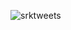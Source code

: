 ![srktweets](https://github.com/Sanskar-khandelwal/scraped_twitter/assets/93245109/19afb2aa-bf68-4692-8d03-c376fce67fe8)
